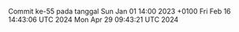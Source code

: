 Commit ke-55 pada tanggal Sun Jan 01 14:00 2023 +0100
Fri Feb 16 14:43:06 UTC 2024
Mon Apr 29 09:43:21 UTC 2024
